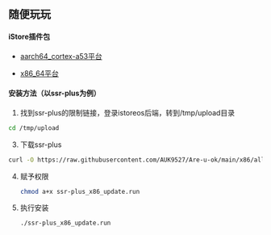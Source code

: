 ## 随便玩玩

#### iStore插件包

* [aarch64_cortex-a53平台](https://github.com/AUK9527/Are-u-ok/tree/main/apps)

* [x86_64平台](https://github.com/AUK9527/Are-u-ok/tree/main/x86)

#### 安装方法（以ssr-plus为例）
1. 找到ssr-plus的限制链接，登录istoreos后端，转到/tmp/upload目录
```bash
cd /tmp/upload
```
3. 下载ssr-plus
```bash
curl -O https://raw.githubusercontent.com/AUK9527/Are-u-ok/main/x86/all/SSR-Plus_x86_update.run
```
4. 赋予权限
   ```bash
   chmod a+x ssr-plus_x86_update.run
   ```
6. 执行安装
   ```bash
   ./ssr-plus_x86_update.run
   ```
